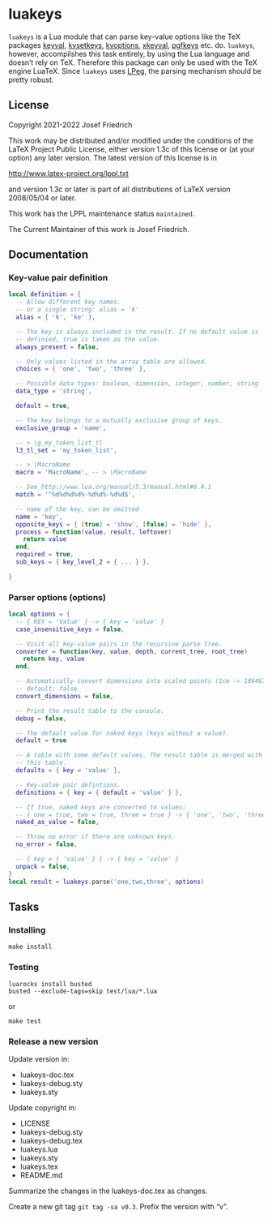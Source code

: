 # luakeys

`luakeys` is a Lua module that can parse key-value options like the
TeX packages [keyval](https://www.ctan.org/pkg/keyval),
[kvsetkeys](https://www.ctan.org/pkg/kvsetkeys),
[kvoptions](https://www.ctan.org/pkg/kvoptions),
[xkeyval](https://www.ctan.org/pkg/xkeyval),
[pgfkeys](https://www.ctan.org/pkg/pgfkeys) etc. do. `luakeys`,
however, accompilshes this task entirely, by using the Lua language and
doesn’t rely on TeX. Therefore this package can only be used with the
TeX engine LuaTeX. Since `luakeys` uses
[LPeg](http://www.inf.puc-rio.br/~roberto/lpeg/), the parsing
mechanism should be pretty robust.

## License

Copyright 2021-2022 Josef Friedrich

This work may be distributed and/or modified under the
conditions of the LaTeX Project Public License, either version 1.3c
of this license or (at your option) any later version.
The latest version of this license is in

http://www.latex-project.org/lppl.txt

and version 1.3c or later is part of all distributions of LaTeX
version 2008/05/04 or later.

This work has the LPPL maintenance status `maintained`.

The Current Maintainer of this work is Josef Friedrich.

## Documentation

### Key-value pair definition

```lua
local definition = {
  -- Allow different key names.
  -- or a single string: alias = 'k'
  alias = { 'k', 'ke' },

  -- The key is always included in the result. If no default value is
  -- definied, true is taken as the value.
  always_present = false,

  -- Only values listed in the array table are allowed.
  choices = { 'one', 'two', 'three' },

  -- Possible data types: boolean, dimension, integer, number, string
  data_type = 'string',

  default = true,

  -- The key belongs to a mutually exclusive group of keys.
  exclusive_group = 'name',

  -- > \g_my_token_list_tl
  l3_tl_set = 'my_token_list',

  -- > \MacroName
  macro = 'MacroName', -- > \MacroName

  -- See http://www.lua.org/manual/5.3/manual.html#6.4.1
  match = '^%d%d%d%d%-%d%d%-%d%d$',

  -- name of the key, can be omitted
  name = 'key',
  opposite_keys = { [true] = 'show', [false] = 'hide' },
  process = function(value, result, leftover)
    return value
  end,
  required = true,
  sub_keys = { key_level_2 = { ... } },

}
```

### Parser options (options)

```lua
local options = {
  -- { KEY = 'Value' } -> { key = 'value' }
  case_insensitive_keys = false,

  -- Visit all key-value pairs in the recursive parse tree.
  converter = function(key, value, depth, current_tree, root_tree)
    return key, value
  end,

  -- Automatically convert dimensions into scaled points (1cm -> 1864679).
  -- default: false
  convert_dimensions = false,

  -- Print the result table to the console.
  debug = false,

  -- The default value for naked keys (keys without a value).
  default = true

  -- A table with some default values. The result table is merged with
  -- this table.
  defaults = { key = 'value' },

  -- Key-value pair defintions.
  definitions = { key = { default = 'value' } },

  -- If true, naked keys are converted to values:
  -- { one = true, two = true, three = true } -> { 'one', 'two', 'three' }
  naked_as_value = false,

  -- Throw no error if there are unknown keys.
  no_error = false,

  -- { key = { 'value' } } -> { key = 'value' }
  unpack = false,
}
local result = luakeys.parse('one,two,three', options)
```

## Tasks

### Installing

```
make install
```

### Testing

```
luarocks install busted
busted --exclude-tags=skip test/lua/*.lua
```

or

```
make test
```

### Release a new version

Update version in:

* luakeys-doc.tex
* luakeys-debug.sty
* luakeys.sty

Update copyright in:

* LICENSE
* luakeys-debug.sty
* luakeys-debug.tex
* luakeys.lua
* luakeys.sty
* luakeys.tex
* README.md

Summarize the changes in the luakeys-doc.tex as changes.

Create a new git tag `git tag -sa v0.3`. Prefix the version with “v”.
